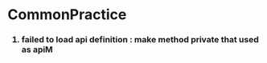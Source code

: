 # CommonPractice

<h3>
  <ol type="num"><li>failed to load api definition : make method private that used as apiM</li></ol></h3>
